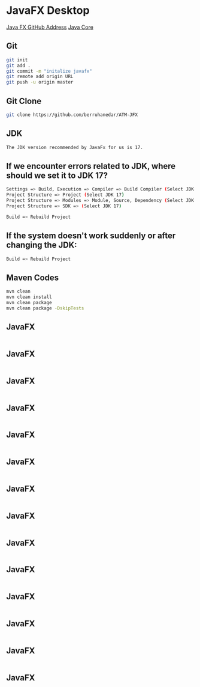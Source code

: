 # JavaFX Desktop
[Java FX GitHub Address](https://github.com/berruhanedar/ATM-JFX)
[Java Core](https://github.com/berruhanedar/education_javacore)

## Git
```sh 
git init
git add .
git commit -m "initalize javafx"
git remote add origin URL
git push -u origin master
```

## Git Clone
```sh 
git clone https://github.com/berruhanedar/ATM-JFX
```

## JDK 
```sh 
The JDK version recommended by JavaFx for us is 17.
```

## If we encounter errors related to JDK, where should we set it to JDK 17?
```sh 
Settings => Build, Execution => Compiler => Build Compiler (Select JDK 17)
Project Structure => Project (Select JDK 17)
Project Structure => Modules => Module, Source, Dependency (Select JDK 17)
Project Structure => SDK => (Select JDK 17)

Build => Rebuild Project

```

## If the system doesn't work suddenly or after changing the JDK:
```sh 
Build => Rebuild Project
```

## Maven Codes
```sh 
mvn clean
mvn clean install
mvn clean package
mvn clean package -DskipTests
```

## JavaFX
```sh 

```


## JavaFX
```sh 

```


## JavaFX
```sh 

```

## JavaFX
```sh 

```



## JavaFX
```sh 

```


## JavaFX
```sh 

```



## JavaFX
```sh 

```


## JavaFX
```sh 

```


## JavaFX
```sh 

```


## JavaFX
```sh 

```


## JavaFX
```sh 

```

## JavaFX
```sh 

```

## JavaFX
```sh 

```

## JavaFX
```sh 

```